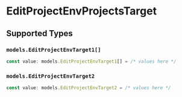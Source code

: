 # EditProjectEnvProjectsTarget


## Supported Types

### `models.EditProjectEnvTarget1[]`

```typescript
const value: models.EditProjectEnvTarget1[] = /* values here */
```

### `models.EditProjectEnvTarget2`

```typescript
const value: models.EditProjectEnvTarget2 = /* values here */
```

